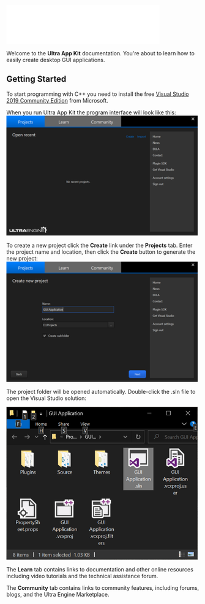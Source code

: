 <img src='https://github.com/Leadwerks/Documentation/raw/master/Images/appkit_logo.png' width='400px'/>

Welcome to the **Ultra App Kit** documentation. You're about to learn how to easily create desktop GUI applications.

## Getting Started ##

To start programming with C++ you need to install the free [Visual Studio 2019 Community Edition](https://visualstudio.microsoft.com/vs/) from Microsoft.

When you run Ultra App Kit the program interface will look like this:
<img src='https://github.com/Leadwerks/Documentation/raw/master/Images/UltraAppKit_interface.png' width='500px'/>

To create a new project click the **Create** link under the **Projects** tab. Enter the project name and location, then click the **Create** button to generate the new project:
<img src='https://github.com/Leadwerks/Documentation/raw/master/Images/UltraAppKit_create_project.png' width='500px'/>

The project folder will be opened automatically. Double-click the .sln file to open the Visual Studio solution:

<img src='https://github.com/Leadwerks/Documentation/raw/master/Images/UltraAppKit_project_folder.png' width='500px'/>

The **Learn** tab contains links to documentation and other online resources including video tutorials and the technical assistance forum.

The **Community** tab contains links to community features, including forums, blogs, and the Ultra Engine Marketplace.
